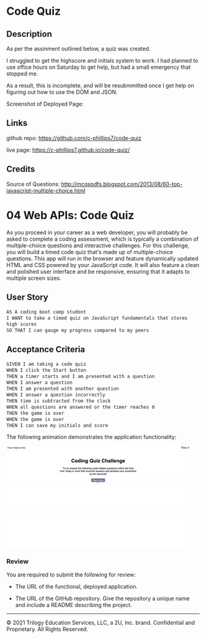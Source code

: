 # Code Quiz

## Description

As per the assinment outlined below, a quiz was created.

I struggled to get the highscore and initials system to work. I had planned to use office hours on Saturday to get help, but had a small emergency that stopped me.

As a result, this is incomplete, and will be resubmmitted once I get help on figuring out how to use the DOM and JSON.

Screenshot of Deployed Page:
 
## Links 

github repo:
https://github.com/c-phillips7/code-quiz

live page:
https://c-phillips7.github.io/code-quiz/


## Credits

Source of Questions:
http://mcqspdfs.blogspot.com/2013/08/60-top-javascript-multiple-choice.html

# 04 Web APIs: Code Quiz

As you proceed in your career as a web developer, you will probably be asked to complete a coding assessment, which is typically a combination of multiple-choice questions and interactive challenges. For this challenge, you will build a timed code quiz that's made up of multiple-choice questions. This app will run in the browser and feature dynamically updated HTML and CSS powered by your JavaScript code. It will also feature a clean and polished user interface and be responsive, ensuring that it adapts to multiple screen sizes.

## User Story

```
AS A coding boot camp student
I WANT to take a timed quiz on JavaScript fundamentals that stores high scores
SO THAT I can gauge my progress compared to my peers
```

## Acceptance Criteria

```
GIVEN I am taking a code quiz
WHEN I click the Start button
THEN a timer starts and I am presented with a question
WHEN I answer a question
THEN I am presented with another question
WHEN I answer a question incorrectly
THEN time is subtracted from the clock
WHEN all questions are answered or the timer reaches 0
THEN the game is over
WHEN the game is over
THEN I can save my initials and score
```

The following animation demonstrates the application functionality:

![Demonstration of the Coding Quiz Challenge.](./Assets/04-web-apis-homework-demo.gif)

### Review

You are required to submit the following for review:

* The URL of the functional, deployed application.

* The URL of the GitHub repository. Give the repository a unique name and include a README describing the project.

---
© 2021 Trilogy Education Services, LLC, a 2U, Inc. brand. Confidential and Proprietary. All Rights Reserved.
